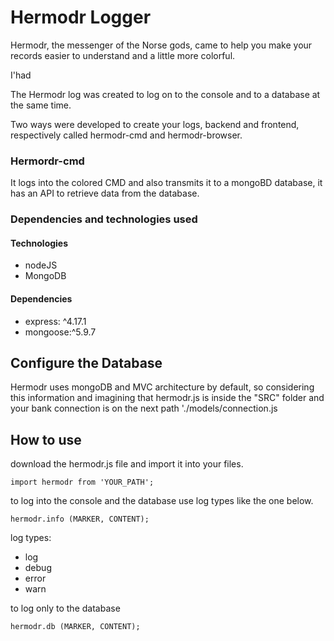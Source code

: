 # Hermodr Logger

Hermodr, the messenger of the Norse gods, came to help you make your records easier to understand and a little more colorful.

I'had 

The Hermodr log was created to log on to the console and to a database at the same time.

Two ways were developed to create your logs, backend and frontend, respectively called hermodr-cmd and hermodr-browser.

### Hermordr-cmd
It logs into the colored CMD and also transmits it to a mongoBD database, it has an API to retrieve data from the database.

### Dependencies and technologies used

#### Technologies
- nodeJS
- MongoDB

#### Dependencies
- express: ^4.17.1
- mongoose:^5.9.7

## Configure the Database
Hermodr uses mongoDB and MVC architecture by default, so considering this information and imagining that hermodr.js is inside the "SRC" folder and your bank connection is on the next path './models/connection.js

## How to use

download the hermodr.js file and import it into your files.

``
import hermodr from 'YOUR_PATH';
``

to log into the console and the database use log types like the one below.

``
hermodr.info (MARKER, CONTENT);
``

log types:
- log
- debug
- error
- warn

to log only to the database

``
hermodr.db (MARKER, CONTENT);
``
